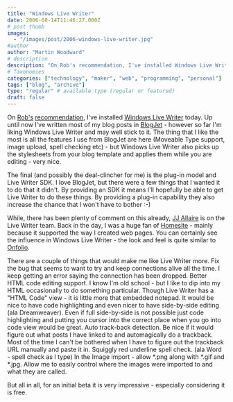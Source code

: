 ```yaml
---
title: "Windows Live Writer"
date: 2006-08-14T11:46:27.000Z
# post thumb
images:
  - "/images/post/2006-windows-live-writer.jpg"
#author
author: "Martin Woodward"
# description
description: "On Rob's recommendation, I've installed Windows Live Writer today."
# Taxonomies
categories: ["technology", "maker", "web", "programming", "personal"]
tags: ["blog", "archive"]
type: "regular" # available type (regular or featured)
draft: false
---
```

[](http://www.woodwardweb.com/WindowsLiveWriter/WindowsLiveWriter_A58B/live_writer.png) On [Rob's](http://blogs.msdn.com/robcaron) [recommendation](http://blogs.msdn.com/robcaron/archive/2006/08/14/699196.aspx), I've installed [Windows Live Writer](http://windowslivewriter.spaces.live.com/) today.  Up until now I've written most of my blog posts in [BlogJet](http://blogjet.com/) - however so far I'm liking Windows Live Writer and may well stick to it.  The thing that I like the most is all the features I use from BlogJet are here (Moveable Type support, image upload, spell checking etc) - but Windows Live Writer also picks up the stylesheets from your blog template and applies them while you are editing - very nice. 

The final (and possibly the deal-clincher for me) is the plug-in model and Live Writer SDK.  I love BlogJet, but there were a few things that I wanted it to do that it didn't.  By providing an SDK it means I'll hopefully be able to get Live Writer to do these things.  By providing a plug-in capability they also increase the chance that I won't have to bother :-) 

While, there has been plenty of comment on this already, [JJ Allaire](http://flyingupsidedown.wordpress.com/) is on the Live Writer team.  Back in the day, I was a huge fan of [Homesite](http://www.adobe.com/products/homesite/) - mainly because it supported the way I created web pages.  You can certainly see the influence in Windows Live Writer - the look and feel is quite similar to [Onfolio](http://www.onfolio.com/). 

There are a couple of things that would make me like Live Writer more.    Fix the bug that seems to want to try and keep connections alive all the time.  I keep getting an error saying the connection has been dropped. Better HTML code editing support.  I know I'm old school - but I like to dip into my HTML occasionally to do something particular.  Though Live Writer has a "HTML Code" view - it is little more that embedded notepad.  It would be nice to have code highlighting and even nicer to have side-by-side editing (ala Dreamweaver).  Even if full side-by-side is not possible just code highlighting and putting you cursor into the correct place when you go into code view would be great.  Auto track-back detection.  Be nice if it would figure out what posts I have linked to and automagically do a trackback.  Most of the time I can't be bothered when I have to figure out the trackback URL manually and paste it in.  Squiggly red underline spell check.  (ala Word - spell check as I type)  In the Image import - allow *.png along with *.gif and *.jpg.   Allow me to easily control where the images were imported to and what they are called. 

But all in all, for an initial beta it is very impressive - especially considering it is free.